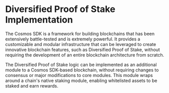 # Diversified Proof of Stake Implementation

The Cosmos SDK is a framework for building blockchains that has been extensively battle-tested and is extremely powerful. It provides a customizable and modular infrastructure that can be leveraged to create innovative blockchain features, such as Diversified Proof of Stake, without requiring the development of an entire blockchain architecture from scratch.

The Diversified Proof of Stake logic can be implemented as an additional module to a Cosmos SDK-based blockchain, without requiring changes to consensus or major modifications to core modules. This module wraps around a chain's native staking module, enabling whitelisted assets to be staked and earn rewards.
